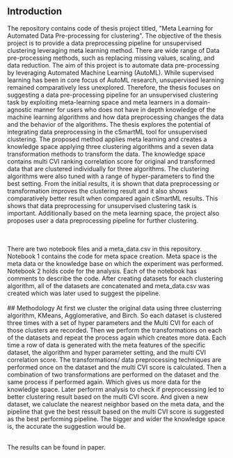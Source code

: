 ## Introduction
The repository contains code of thesis project titled, "Meta Learning for Automated Data Pre-processing for clustering". The objective of the thesis project is to 
provide a data preprocessing pipeline for unsupervised clustering leveraging meta learning method. There are wide range of Data pre-processing methods, such as replacing missing values, scaling, and data reduction. The aim of this project is to automate data pre-processing by leveraging Automated Machine Learning (AutoML). While supervised learning has been in core focus of AutoML research, unsupervised learning remained comparatively less unexplored. Therefore, the thesis focuses on suggesting a data pre-processing pipeline for an unsupervised clustering task by exploiting meta-learning space and meta learners in a domain-agnostic manner for users who does not have in depth knowledge of the machine learning algorithms and how data preprocessing changes the data and the behavior of the algorithms. The thesis explores the potential of integrating data preprocessing in the cSmartML tool for unsupervised clustering. The proposed method applies meta learning and creates a knowledge space applying three clustering algorithms and a seven data transformation methods to transform the data. The knowledge space contains multi CVI ranking correlation score for original and transformed data that are clustered individually for three algorithms. The clustering algorithms were also tuned with a range of hyper-parameters to find the best setting. From the initial results, it is shown that data preprocessing or transformation improves the clustering result and it also shows comparatively better result when compared again cSmartML results. This shows that data preprocessing for unsupervised clustering task is important. Additionally based on the meta learning space, the project also proposes user a data preprocessing pipeline for further clustering. 

<br>
<br>
There are two notebook files and a meta_data.csv in this repository. 
Notebook 1 contains the code for meta space creation. Meta space is the meta data or the knowledge base on which the experiment was performed. Notebook 2 holds code for the analysis. Each of the notebook has comments to describe the code. After creating datasets for each clustering algorithm, all of the datasets are concatenated and meta_data.csv was created which was later used to suggest the pipeline. 
<br>
<br>
## Methodology
At first we cluster the original data using three clusterring algorithm, KMeans, Agglomerative, and Birch. So each dataset is clustered three times with a set of hyper parameters and the Multi CVI for each of those clusters are recorded. Then we perform the transformations on each of the datasets and repeat the process again which creates more data. Each time a row of data is generated with the meta features of the specific dataset, the algorithm and hyper parameter setting, and the multi CVI correlation score. The transformations/ data preprocessing techniques are performed once on the dataset and the multi CVI score is calculated. Then a combination of two transformations are performed on the dataset and the same process if performed again. Which gives us more data for the knowledge space. Later perforrm analysis to check if preprocesssing led to better clustering result based on the multi CVI score. And given a new dataset, we caluclate the nearest neighbor based on the meta data, and the pipeline that gve the best ressult based on the multi  CVI score is suggested as the best performing pipeline. The bigger and wider the knowledge space is, the accurate the suggestion would be. <br><br>

The results can be found in paper. 
